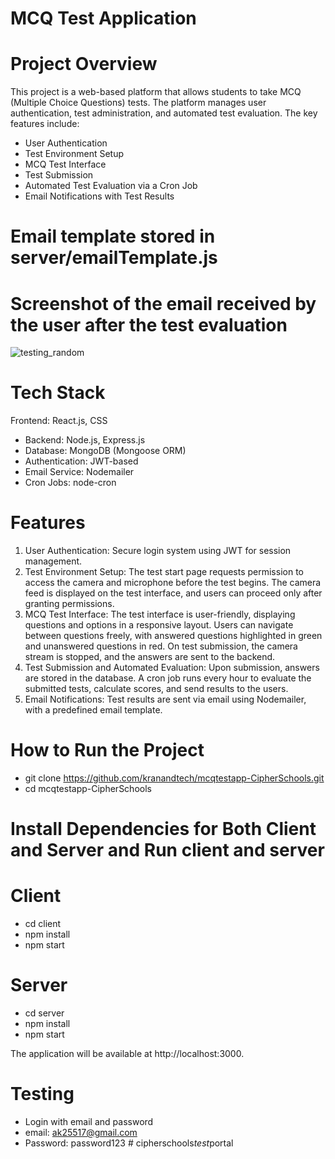 # MCQ Test Application
# Project Overview
This project is a web-based platform that allows students to take MCQ (Multiple Choice Questions) tests. The platform manages user authentication, test administration, and automated test evaluation. The key features include:

- User Authentication
- Test Environment Setup
- MCQ Test Interface
- Test Submission
- Automated Test Evaluation via a Cron Job
- Email Notifications with Test Results
# Email template stored in server/emailTemplate.js
# Screenshot of the email received by the user after the test evaluation 
![testing_random](https://github.com/user-attachments/assets/9983f057-94db-4120-a32b-e67a4f5bcf0c)

# Tech Stack
Frontend: React.js, CSS
- Backend: Node.js, Express.js
- Database: MongoDB (Mongoose ORM)
- Authentication: JWT-based
- Email Service: Nodemailer
- Cron Jobs: node-cron
# Features
1. User Authentication:
Secure login system using JWT for session management.
2. Test Environment Setup:
The test start page requests permission to access the camera and microphone before the test begins.
The camera feed is displayed on the test interface, and users can proceed only after granting permissions.
3. MCQ Test Interface:
The test interface is user-friendly, displaying questions and options in a responsive layout.
Users can navigate between questions freely, with answered questions highlighted in green and unanswered questions in red.
On test submission, the camera stream is stopped, and the answers are sent to the backend.
4. Test Submission and Automated Evaluation:
Upon submission, answers are stored in the database.
A cron job runs every hour to evaluate the submitted tests, calculate scores, and send results to the users.
5. Email Notifications:
Test results are sent via email using Nodemailer, with a predefined email template.
# How to Run the Project
- git clone https://github.com/kranandtech/mcqtestapp-CipherSchools.git
- cd mcqtestapp-CipherSchools
# Install Dependencies for Both Client and Server and Run client and server
# Client
- cd client
- npm install
- npm start
# Server
- cd server
- npm install
- npm start

The application will be available at http://localhost:3000.
# Testing
- Login with email and password
- email: ak25517@gmail.com
- Password: password123
#   c i p h e r s c h o o l s _ t e s t _ p o r t a l  
 